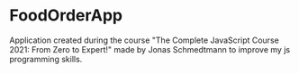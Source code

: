 ﻿# FoodOrderApp
Application created during the course "The Complete JavaScript Course 2021: From Zero to Expert!" made by Jonas Schmedtmann to improve my js programming skills. 
